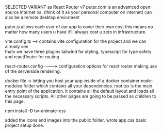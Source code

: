 
SELECTED VARIANT as React Router v7
puter.com is an advamced open source internet os.
(think of it as your personal computer on internet) can also be a remote desktop enviorment

puter.js allows each user of our app to cover their own cost
this means no matter how many users u have it'll always cost u zero in infrastructure.

vite.config.ts --> contains vite configuration for the project and we can already see  
thatv we have three plugins tailwind for styling, typescript for type safety and reactRouter
for routing.

react-router.config ----> configuration options for react router making use of the serverside rendering.

docker file -> letting you host your app inside of a docker container 
node-modules folder which contains all your dependencies.
root.tsx is the main entry point of the application. it contains all the default layout 
and loads all the necessary scripts.
All other pages are going to be passed as children to this page.

npm install -D tw-animate-css

added the icons and images into the public folder.
wrote app.css
basic project setup done.

